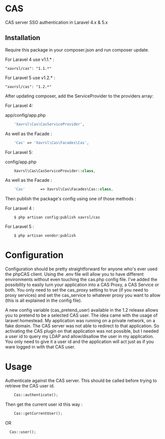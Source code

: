 CAS
===

CAS server SSO authentication in Laravel 4.x & 5.x

## Installation

Require this package in your composer.json and run composer update.

For Laravel 4 use v1.1.* :

    "xavrsl/cas": "1.1.*"

For Laravel 5 use v1.2.* :

    "xavrsl/cas": "1.2.*"

After updating composer, add the ServiceProvider to the providers array:

For Laravel 4:

app/config/app.php

```php
    'Xavrsl\Cas\CasServiceProvider',
```
As well as the Facade :
```php
	'Cas' => 'Xavrsl\Cas\Facades\Cas',
```

For Laravel 5:

config/app.php

```php
    Xavrsl\Cas\CasServiceProvider::class,
```
As well as the Facade :
```php
	'Cas'       => Xavrsl\Cas\Facades\Cas::class,
```

Then publish the package's config using one of those methods :

For Laravel 4 :
```
    $ php artisan config:publish xavrsl/cas
```

For Laravel 5 :
```
    $ php artisan vendor:publish
```

Configuration
==

Configuration should be pretty straightforward for anyone who's ever used the phpCAS client. Using the .env file will allow you to have different environments without even touching the cas.php config file. I've added the possibility to easily turn your application into a CAS Proxy, a CAS Service or both. You only need to set the cas_proxy setting to true (if you need to proxy services) and set the cas_service to whatever proxy you want to allow (this is all explained in the config file).

A new config variable (cas_pretend_user) available in the 1.2 release allows you to pretend to be a selected CAS user. The idea came with the usage of laravel homestead. My application was running on a private network, on a fake domain. The CAS server was not able to redirect to that application. So activating the CAS plugin on that application was not possible, but I needed a user id to query my LDAP and allow/disallow the user in my application. You only need to give it a user id and the application will act just as if you ware logged in with that CAS user.

Usage
==

Authenticate against the CAS server. This should be called before trying to retrieve the CAS user id.

```php
	Cas::authenticate();
```

Then get the current user id this way :

```php
	Cas::getCurrentUser();
```

OR

```php
  Cas::user();
```

